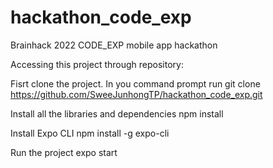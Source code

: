 # hackathon_code_exp
Brainhack 2022 CODE_EXP mobile app hackathon

Accessing this project through repository:

Fisrt clone the project. In you command prompt run
git clone https://github.com/SweeJunhongTP/hackathon_code_exp.git

Install all the libraries and dependencies
npm install

Install Expo CLI
npm install -g expo-cli

Run the project 
expo start

